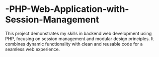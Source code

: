 # -PHP-Web-Application-with-Session-Management
This project demonstrates my skills in backend web development using PHP, focusing on session management and modular design principles. It combines dynamic functionality with clean and reusable code for a seamless web experience.
